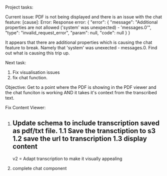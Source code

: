 Project tasks:

Current issue: PDF is not being displayed and there is an issue with the chat feature:
[cause]: Error: Response error: {
    "error": {
      "message": "Additional properties are not allowed ('system' was unexpected) - 'messages.0'",
      "type": "invalid_request_error",
      "param": null,
      "code": null
    }
  }

It appears that there are additional properties which is causing the chat feature to break. Namely that 'system' was unexected - messages.0. Find out what is causing this trip up. 

Next task:
1. Fix visualisation issues
2. fix chat function. 

Objective: 
Get to a point where the PDF is showing in the PDF viewer and the chat funciton is working AND it takes it's context from the transcribed text. 


Fix Content Viewer:
1. Update schema to include transcription saved as pdf/txt file. 
   1.1 Save the transctiption to s3
   1.2 save the url to transcription
   1.3 display content
   ---
   v2 = Adapt transcription to make it visually appealing  

2. complete chat component 
